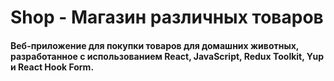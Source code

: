 # Shop - Магазин различных товаров
#### Веб-приложение для покупки товаров для домашних животных, разработанное с использованием React, JavaScript, Redux Toolkit, Yup и React Hook Form.
